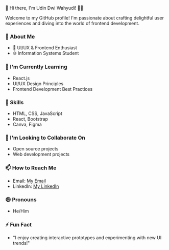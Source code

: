 👋 Hi there, I'm Udin Dwi Wahyudi! 👨‍💻

Welcome to my GitHub profile! I'm passionate about crafting delightful user experiences and diving into the world of frontend development.

### 👀 About Me
- 🎨 UI/UX & Frontend Enthusiast
- 🌐 Information Systems Student

### 🌱 I'm Currently Learning
- React.js
- UI/UX Design Principles
- Frontend Development Best Practices

### 💼 Skills
- HTML, CSS, JavaScript
- React, Bootstrap
- Canva, Figma

### 💞️ I'm Looking to Collaborate On
- Open source projects
- Web development projects

### 📫 How to Reach Me
- Email: [My Email](mailto:udindwiwahyudi04@gmail.com)
- LinkedIn: [My LinkedIn](https://www.linkedin.com/in/udindwy)

### 😄 Pronouns
- He/Him

### ⚡ Fun Fact
- "I enjoy creating interactive prototypes and experimenting with new UI trends!"
